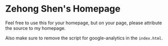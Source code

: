 # Zehong Shen's Homepage

Feel free to use this for your homepage, but on your page, please attribute the source to my homepage.

Also make sure to remove the script for google-analytics in the `index.html`.
